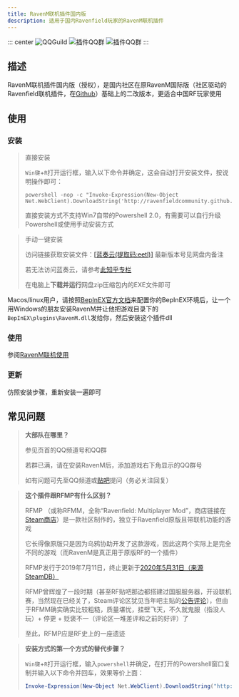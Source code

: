 ```yaml
---
title: RavenM联机插件国内版
description: 适用于国内Ravenfield玩家的RavenM联机插件
---
```


::: center
![QQGuild](https://img.shields.io/badge/QQ频道-9pmc179t29-blue?style=flat-square) ![插件QQ群](https://img.shields.io/badge/插件QQ群-710832844-blue?style=flat-square) ![插件QQ群](https://img.shields.io/badge/插件QQ群-677540488-blue?style=flat-square)
:::

## 描述

RavenM联机插件国内版（授权），是国内社区在原RavenM国际版（社区驱动的Ravenfield联机插件，在[Github](https://github.com/iliadsh/RavenM)）基础上的二改版本，更适合中国RF玩家使用

## 使用

### 安装

> 直接安装
>
> `Win键`+`R`打开运行框，输入以下命令并确定，这会自动打开安装文件，按说明操作即可：
> ```batch
> powershell -nop -c "Invoke-Expression(New-Object Net.WebClient).DownloadString('http://ravenfieldcommunity.github.io/static/get_ravenmcn.ps1')"
> ```
>
>直接安装方式不支持Win7自带的Powershell 2.0，有需要可以自行升级Powershell或使用手动安装方式

> 手动一键安装
>
> 访问链接获取安装文件：[[蓝奏云(提取码:eetl)]](https://wwyl.lanzouj.com/b007slq59i)  最新版本号见网盘内备注
>
> 若无法访问蓝奏云，请参考[此知乎专栏](https://zhuanlan.zhihu.com/p/419457461)
>
> 在电脑上**下载并运行**网盘zip压缩包内的EXE文件即可

Macos/linux用户，请按照[BepInEX官方文档](https://docs.bepinex.dev/articles/user_guide/installation/index.html?tabs=tabid-nix#installing-bepinex-1)来配置你的BepInEX环境后，让一个用Windows的朋友安装RavenM并让他把游戏目录下的`BepInEX\plugins\RavenM.dll`发给你，然后安装这个插件dll

### 使用

参阅[RavenM联机使用](/cn/in-GAME/ravenm.md)

### 更新

仿照安装步骤，重新安装一遍即可

## 常见问题

> **大部队在哪里？**
>
> 参见页首的QQ频道号和QQ群
>
> 若群已满，请在安装RavenM后，添加游戏右下角显示的QQ群号
>
> 如有问题可先至QQ频道或[贴吧](https://tieba.baidu.com/f?kw=ravenfield)提问（务必关注回复）

> **这个插件跟RFMP有什么区别？**
>
> RFMP （或称RFMM，全称“Ravenfield: Multiplayer Mod”，商店链接在[Steam商店](https://store.steampowered.com/app/1104390)）是一款社区制作的，独立于Ravenfield原版且带联机功能的游戏
>
> 它长得像原版只是因为乌鸦协助开发了这款游戏，因此这两个实际上是完全不同的游戏（而RavenM是真正用于原版RF的一个插件）
>
> RFMP发行于2019年7月11日，终止更新于[2020年5月31日（来源SteamDB）](https://steamdb.info/app/1104390/patchnotes/)
>
> RFMP曾辉煌了一段时期（甚至RF贴吧那边都搭建过国服服务器，开设联机赛，当然现在已经关了，Steam评论区犹见当年吧主贴的[公告评论](https://steamcommunity.com/profiles/76561198357197363/recommended/1104390/)），但由于RFMM确实确实比较粗糙，质量堪忧，挂壁飞天，不久就鬼服（指没人玩）+ 停更 + 贬褒不一（评论区一堆差评和之前的好评）了
>
> 至此，RFMP应是RF史上的一座遗迹

> **安装方式的第一个方式的替代步骤？**
>
> `Win键`+`R`打开运行框，输入`powershell`并确定，在打开的Powershell窗口复制并输入以下命令并回车，效果等价上面：
> ```powershell
> Invoke-Expression(New-Object Net.WebClient).DownloadString("http://ravenfieldcommunity.github.io/static/get_ravenmcn.ps1")
> ```